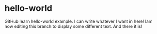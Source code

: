 # hello-world
GitHub learn hello-world example.
I can write whatever I want in here!
Iam now editing this branch to display some different text.
And there it is!
